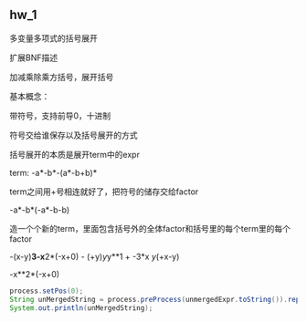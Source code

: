 ## hw_1

多变量多项式的括号展开

扩展BNF描述

加减乘除乘方括号，展开括号

基本概念：

带符号，支持前导0，十进制



符号交给谁保存以及括号展开的方式

括号展开的本质是展开term中的expr

term: -a*-b*-(a*-b+b)*

term之间用+号相连就好了，把符号的储存交给factor

-a*-b*(-a*-b-b)



造一个个新的term，里面包含括号外的全体factor和括号里的每个term里的每个factor

-(x-y)**3-x**2*(-x+0) - (+y)*y*y**1 + -3*x *y*(+x-y)





-x**2*(-x+0)



```java
process.setPos(0);
String unMergedString = process.preProcess(unmergedExpr.toString()).replace("^", "**");
System.out.println(unMergedString);
```

